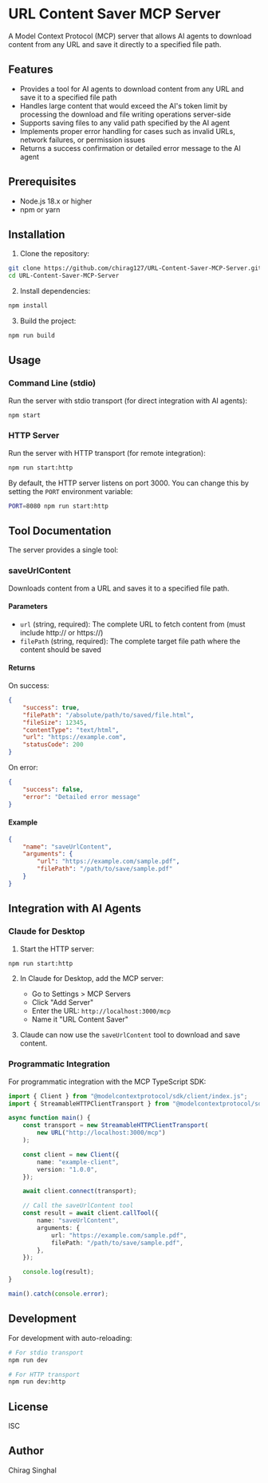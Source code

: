 # URL Content Saver MCP Server

A Model Context Protocol (MCP) server that allows AI agents to download content from any URL and save it directly to a specified file path.

## Features

-   Provides a tool for AI agents to download content from any URL and save it to a specified file path
-   Handles large content that would exceed the AI's token limit by processing the download and file writing operations server-side
-   Supports saving files to any valid path specified by the AI agent
-   Implements proper error handling for cases such as invalid URLs, network failures, or permission issues
-   Returns a success confirmation or detailed error message to the AI agent

## Prerequisites

-   Node.js 18.x or higher
-   npm or yarn

## Installation

1. Clone the repository:

```bash
git clone https://github.com/chirag127/URL-Content-Saver-MCP-Server.git
cd URL-Content-Saver-MCP-Server
```

2. Install dependencies:

```bash
npm install
```

3. Build the project:

```bash
npm run build
```

## Usage

### Command Line (stdio)

Run the server with stdio transport (for direct integration with AI agents):

```bash
npm start
```

### HTTP Server

Run the server with HTTP transport (for remote integration):

```bash
npm run start:http
```

By default, the HTTP server listens on port 3000. You can change this by setting the `PORT` environment variable:

```bash
PORT=8080 npm run start:http
```

## Tool Documentation

The server provides a single tool:

### saveUrlContent

Downloads content from a URL and saves it to a specified file path.

#### Parameters

-   `url` (string, required): The complete URL to fetch content from (must include http:// or https://)
-   `filePath` (string, required): The complete target file path where the content should be saved

#### Returns

On success:

```json
{
    "success": true,
    "filePath": "/absolute/path/to/saved/file.html",
    "fileSize": 12345,
    "contentType": "text/html",
    "url": "https://example.com",
    "statusCode": 200
}
```

On error:

```json
{
    "success": false,
    "error": "Detailed error message"
}
```

#### Example

```json
{
    "name": "saveUrlContent",
    "arguments": {
        "url": "https://example.com/sample.pdf",
        "filePath": "/path/to/save/sample.pdf"
    }
}
```

## Integration with AI Agents

### Claude for Desktop

1. Start the HTTP server:

```bash
npm run start:http
```

2. In Claude for Desktop, add the MCP server:

    - Go to Settings > MCP Servers
    - Click "Add Server"
    - Enter the URL: `http://localhost:3000/mcp`
    - Name it "URL Content Saver"

3. Claude can now use the `saveUrlContent` tool to download and save content.

### Programmatic Integration

For programmatic integration with the MCP TypeScript SDK:

```typescript
import { Client } from "@modelcontextprotocol/sdk/client/index.js";
import { StreamableHTTPClientTransport } from "@modelcontextprotocol/sdk/client/streamableHttp.js";

async function main() {
    const transport = new StreamableHTTPClientTransport(
        new URL("http://localhost:3000/mcp")
    );

    const client = new Client({
        name: "example-client",
        version: "1.0.0",
    });

    await client.connect(transport);

    // Call the saveUrlContent tool
    const result = await client.callTool({
        name: "saveUrlContent",
        arguments: {
            url: "https://example.com/sample.pdf",
            filePath: "/path/to/save/sample.pdf",
        },
    });

    console.log(result);
}

main().catch(console.error);
```

## Development

For development with auto-reloading:

```bash
# For stdio transport
npm run dev

# For HTTP transport
npm run dev:http
```

## License

ISC

## Author

Chirag Singhal
